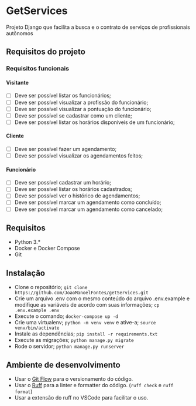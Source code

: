 # GetServices

Projeto Django que facilita a busca e o contrato de serviços de profissionais autônomos

## Requisitos do projeto

### Requisitos funcionais

#### Visitante

- [ ] Deve ser possível listar os funcionários;
- [ ] Deve ser possível visualizar a profissão do funcionário;
- [ ] Deve ser possível visualizar a pontuação do funcionário;
- [ ] Deve ser possível se cadastrar como um cliente;
- [ ] Deve ser possível listar os horários disponíveis de um funcionário;

#### Cliente

- [ ] Deve ser possível fazer um agendamento;
- [ ] Deve ser possível visualizar os agendamentos feitos;

#### Funcionário

- [ ] Deve ser possível cadastrar um horário;
- [ ] Deve ser possível listar os horários cadastrados;
- [ ] Deve ser possível ver o histórico de agendamentos;
- [ ] Deve ser possível marcar um agendamento como concluído;
- [ ] Deve ser possível marcar um agendamento como cancelado;

## Requisitos

- Python 3.*
- Docker e Docker Compose
- Git

## Instalação

- Clone o repositório; ```git clone https://github.com/JoaoManoelFontes/getServices.git```
- Crie um arquivo .env com o mesmo conteúdo do arquivo .env.example e modifique as variáveis de acordo com suas informações; ```cp .env.example .env```
- Execute o comando; ```docker-compose up -d```
- Crie uma virtualenv; ```python -m venv venv``` e ative-a; ```source venv/bin/activate```
- Instale as dependências; ```pip install -r requirements.txt```
- Execute as migrações; ```python manage.py migrate```
- Rode o servidor; ```python manage.py runserver```

## Ambiente de desenvolvimento

- Usar o [Git Flow](https://www.atlassian.com/br/git/tutorials/comparing-workflows/gitflow-workflow) para o versionamento do código.
- Usar o [Ruff](https://docs.astral.sh/ruff/) para a linter e formatter do código. (```ruff check``` e ```ruff format```)
- Usar a extensão do ruff no VSCode para facilitar o uso.
